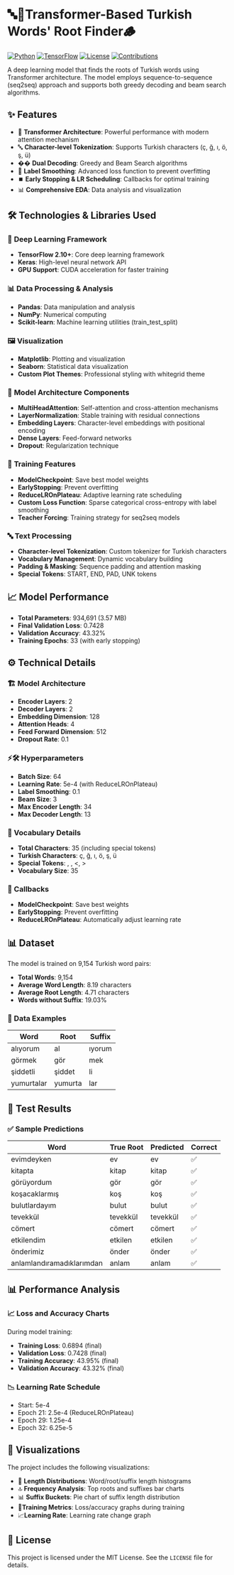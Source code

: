 # 🔤🧠Transformer-Based Turkish Words' Root Finder🪵

[![Python](https://img.shields.io/badge/Python-3.8+-blue.svg)](https://python.org)
[![TensorFlow](https://img.shields.io/badge/TensorFlow-2.10+-orange.svg)](https://tensorflow.org)
[![License](https://img.shields.io/badge/License-MIT-green.svg)](LICENSE)
[![Contributions](https://img.shields.io/badge/Contributions-Welcome-brightgreen.svg)](CONTRIBUTING.md)

A deep learning model that finds the roots of Turkish words using Transformer architecture. The model employs sequence-to-sequence (seq2seq) approach and supports both greedy decoding and beam search algorithms.

## ✨ Features

- 🤖 **Transformer Architecture**: Powerful performance with modern attention mechanism
- 🔤 **Character-level Tokenization**: Supports Turkish characters (ç, ğ, ı, ö, ş, ü)
- �� **Dual Decoding**: Greedy and Beam Search algorithms
- 🎨 **Label Smoothing**: Advanced loss function to prevent overfitting
- ⏹️ **Early Stopping & LR Scheduling**: Callbacks for optimal training
- 📊 **Comprehensive EDA**: Data analysis and visualization

## 🛠️ Technologies & Libraries Used

### 🧠 **Deep Learning Framework**
- **TensorFlow 2.10+**: Core deep learning framework
- **Keras**: High-level neural network API
- **GPU Support**: CUDA acceleration for faster training

### 📊 **Data Processing & Analysis**
- **Pandas**: Data manipulation and analysis
- **NumPy**: Numerical computing
- **Scikit-learn**: Machine learning utilities (train_test_split)

### 🖼️ **Visualization**
- **Matplotlib**: Plotting and visualization
- **Seaborn**: Statistical data visualization
- **Custom Plot Themes**: Professional styling with whitegrid theme

### 🔧 **Model Architecture Components**
- **MultiHeadAttention**: Self-attention and cross-attention mechanisms
- **LayerNormalization**: Stable training with residual connections
- **Embedding Layers**: Character-level embeddings with positional encoding
- **Dense Layers**: Feed-forward networks
- **Dropout**: Regularization technique

### 🎯 **Training Features**
- **ModelCheckpoint**: Save best model weights
- **EarlyStopping**: Prevent overfitting
- **ReduceLROnPlateau**: Adaptive learning rate scheduling
- **Custom Loss Function**: Sparse categorical cross-entropy with label smoothing
- **Teacher Forcing**: Training strategy for seq2seq models

### 🔤 **Text Processing**
- **Character-level Tokenization**: Custom tokenizer for Turkish characters
- **Vocabulary Management**: Dynamic vocabulary building
- **Padding & Masking**: Sequence padding and attention masking
- **Special Tokens**: START, END, PAD, UNK tokens

## 📈 Model Performance

- **Total Parameters**: 934,691 (3.57 MB)
- **Final Validation Loss**: 0.7428
- **Validation Accuracy**: 43.32%
- **Training Epochs**: 33 (with early stopping)

## ⚙️ Technical Details

### 🏗️ Model Architecture
- **Encoder Layers**: 2
- **Decoder Layers**: 2
- **Embedding Dimension**: 128
- **Attention Heads**: 4
- **Feed Forward Dimension**: 512
- **Dropout Rate**: 0.1

### ⚡🛠️ Hyperparameters
- **Batch Size**: 64
- **Learning Rate**: 5e-4 (with ReduceLROnPlateau)
- **Label Smoothing**: 0.1
- **Beam Size**: 3
- **Max Encoder Length**: 34
- **Max Decoder Length**: 13

### 📖 Vocabulary Details
- **Total Characters**: 35 (including special tokens)
- **Turkish Characters**: ç, ğ, ı, ö, ş, ü
- **Special Tokens**: <PAD>, <UNK>, <, >
- **Vocabulary Size**: 35

### 🔄 Callbacks
- **ModelCheckpoint**: Save best weights
- **EarlyStopping**: Prevent overfitting
- **ReduceLROnPlateau**: Automatically adjust learning rate

##  📊 Dataset

The model is trained on 9,154 Turkish word pairs:
- **Total Words**: 9,154
- **Average Word Length**: 8.19 characters
- **Average Root Length**: 4.71 characters
- **Words without Suffix**: 19.03%

### 📝 Data Examples
| Word | Root | Suffix |
|------|------|--------|
| alıyorum | al | ıyorum |
| görmek | gör | mek |
| şiddetli | şiddet | li |
| yumurtalar | yumurta | lar |


## 🧪 Test Results

### ✅ Sample Predictions
| Word | True Root | Predicted | Correct |
|------|-----------|-----------|---------|
| evimdeyken | ev | ev | ✅ |
| kitapta | kitap | kitap | ✅ |
| görüyordum | gör | gör | ✅ |
| koşacaklarmış | koş | koş | ✅ |
| bulutlardayım | bulut | bulut | ✅ |
| tevekkül | tevekkül | tevekkül | ✅ |
| cömert | cömert | cömert | ✅ |
| etkilendim | etkilen | etkilen | ✅ |
| önderimiz | önder | önder | ✅ |
| anlamlandıramadıklarımdan | anlam | anlam | ✅ |

## 📊 Performance Analysis

### 📈 Loss and Accuracy Charts
During model training:
- **Training Loss**: 0.6894 (final)
- **Validation Loss**: 0.7428 (final)
- **Training Accuracy**: 43.95% (final)
- **Validation Accuracy**: 43.32% (final)

### 📉 Learning Rate Schedule
- Start: 5e-4
- Epoch 21: 2.5e-4 (ReduceLROnPlateau)
- Epoch 29: 1.25e-4
- Epoch 32: 6.25e-5

## 🎨 Visualizations

The project includes the following visualizations:
- 📏 **Length Distributions**: Word/root/suffix length histograms
- 🔝 **Frequency Analysis**: Top roots and suffixes bar charts
- 📊 **Suffix Buckets**: Pie chart of suffix length distribution
- 📶**Training Metrics**: Loss/accuracy graphs during training
- 📈**Learning Rate**: Learning rate change graph


## 📄 License

This project is licensed under the MIT License. See the `LICENSE` file for details.

